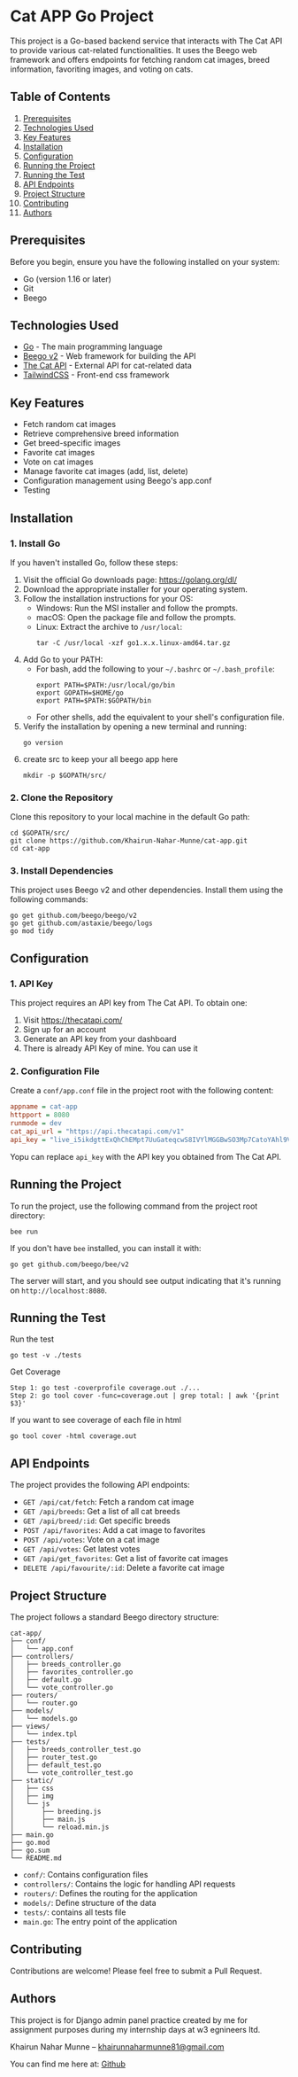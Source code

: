 # Cat APP Go Project

This project is a Go-based backend service that interacts with The Cat API to provide various cat-related functionalities. It uses the Beego web framework and offers endpoints for fetching random cat images, breed information, favoriting images, and voting on cats.

## Table of Contents

1. [Prerequisites](#prerequisites)
2. [Technologies Used](#technologies-used)
3. [Key Features](#key-features)
4. [Installation](#installation)
5. [Configuration](#configuration)
6. [Running the Project](#running-the-project)
6. [Running the Test](#running-the-test)
7. [API Endpoints](#api-endpoints)
8. [Project Structure](#project-structure)
9. [Contributing](#contributing)
10. [Authors](#authors)

## Prerequisites

Before you begin, ensure you have the following installed on your system:

- Go (version 1.16 or later)
- Git
- Beego

## Technologies Used

- [Go](https://golang.org/) - The main programming language
- [Beego v2](https://github.com/beego/beego) - Web framework for building the API
- [The Cat API](https://thecatapi.com/) - External API for cat-related data
- [TailwindCSS](https://tailwindcss.com/) - Front-end css framework


## Key Features

- Fetch random cat images
- Retrieve comprehensive breed information
- Get breed-specific images
- Favorite cat images
- Vote on cat images
- Manage favorite cat images (add, list, delete)
- Configuration management using Beego's app.conf
- Testing 

## Installation

### 1. Install Go

If you haven't installed Go, follow these steps:

1. Visit the official Go downloads page: https://golang.org/dl/
2. Download the appropriate installer for your operating system.
3. Follow the installation instructions for your OS:
   - Windows: Run the MSI installer and follow the prompts.
   - macOS: Open the package file and follow the prompts.
   - Linux: Extract the archive to `/usr/local`:
     ```
     tar -C /usr/local -xzf go1.x.x.linux-amd64.tar.gz
     ```
4. Add Go to your PATH:
   - For bash, add the following to your `~/.bashrc` or `~/.bash_profile`:
     ```
     export PATH=$PATH:/usr/local/go/bin
     export GOPATH=$HOME/go
     export PATH=$PATH:$GOPATH/bin
     ```
   - For other shells, add the equivalent to your shell's configuration file.
5. Verify the installation by opening a new terminal and running:
      ```
      go version
      ```
6. create src to keep your  all beego app here
      ```
      mkdir -p $GOPATH/src/
      ```

### 2. Clone the Repository

Clone this repository to your local machine in the default Go path:

```
cd $GOPATH/src/ 
git clone https://github.com/Khairun-Nahar-Munne/cat-app.git
cd cat-app
```

### 3. Install Dependencies

This project uses Beego v2 and other dependencies. Install them using the following commands:

```
go get github.com/beego/beego/v2
go get github.com/astaxie/beego/logs
go mod tidy
```


## Configuration

### 1. API Key

This project requires an API key from The Cat API. To obtain one:

1. Visit https://thecatapi.com/
2. Sign up for an account
3. Generate an API key from your dashboard
4. There is already API Key of mine. You can use it
### 2. Configuration File

Create a `conf/app.conf` file in the project root with the following content:

```ini
appname = cat-app
httpport = 8080
runmode = dev
cat_api_url = "https://api.thecatapi.com/v1"
api_key = "live_i5ikdgttExQhChEMpt7UuGateqcwS8IVYlMGGBwSO3Mp7CatoYAhl9VAUgZ76Pqa"
```

Yopu can replace `api_key` with the API key you obtained from The Cat API.

## Running the Project

To run the project, use the following command from the project root directory:

```
bee run
```

If you don't have `bee` installed, you can install it with:

```
go get github.com/beego/bee/v2
```


The server will start, and you should see output indicating that it's running on `http://localhost:8080`.

## Running the Test

Run the test
```
go test -v ./tests 
```
Get Coverage
```
Step 1: go test -coverprofile coverage.out ./...
Step 2: go tool cover -func=coverage.out | grep total: | awk '{print $3}'
```
If you want to see coverage of each file in html
```
go tool cover -html coverage.out    
```

## API Endpoints

The project provides the following API endpoints:

- `GET /api/cat/fetch`: Fetch a random cat image
- `GET /api/breeds`: Get a list of all cat breeds
- `GET /api/breed/:id`: Get specific breeds
- `POST /api/favorites`: Add a cat image to favorites
- `POST /api/votes`: Vote on a cat image
- `GET /api/votes`: Get latest votes
- `GET /api/get_favorites`: Get a list of favorite cat images
- `DELETE /api/favourite/:id`: Delete a favorite cat image


## Project Structure

The project follows a standard Beego directory structure:

```
cat-app/
├── conf/
│   └── app.conf
├── controllers/
│   ├── breeds_controller.go
│   ├── favorites_controller.go
│   ├── default.go
│   └── vote_controller.go
├── routers/
│   └── router.go
├── models/
│   └── models.go
├── views/
│   └── index.tpl
├── tests/
│   ├── breeds_controller_test.go
│   ├── router_test.go
│   ├── default_test.go
│   └── vote_controller_test.go
├── static/
│   ├── css
│   ├── img
│   └── js
│       ├── breeding.js
│       ├── main.js
│       └── reload.min.js
├── main.go
├── go.mod
├── go.sum
└── README.md
```

- `conf/`: Contains configuration files
- `controllers/`: Contains the logic for handling API requests
- `routers/`: Defines the routing for the application
- `models/`: Define structure of the data
- `tests/`: contains all tests file
- `main.go`: The entry point of the application

## Contributing

Contributions are welcome! Please feel free to submit a Pull Request.

## Authors
This project is for Django admin panel practice created by me for assignment purposes during my internship days at w3 egnineers ltd. 
 
Khairun Nahar Munne  – khairunnaharmunne81@gmail.com
 
 You can find me here at:
[Github](https://github.com/Khairun-Nahar-Munne) 
